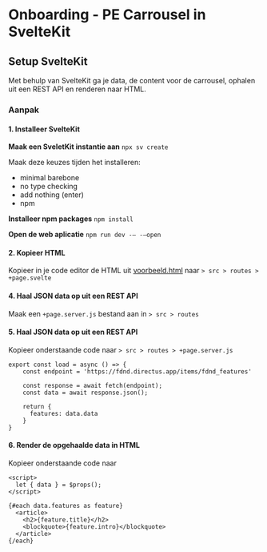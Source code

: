 # Onboarding - PE Carrousel in SvelteKit

## Setup SvelteKit

Met behulp van SvelteKit ga je data, de content voor de carrousel, ophalen uit een REST API en renderen naar HTML.

### Aanpak

#### 1. Installeer SvelteKit

**Maak een SveletKit instantie aan**
`npx sv create`

Maak deze keuzes tijden het installeren:
- minimal barebone
- no type checking
- add nothing (enter)
- npm

**Installeer npm packages**
`npm install`

**Open de web aplicatie**
`npm run dev -— -—open`

#### 2. Kopieer HTML
Kopieer in je code editor de HTML uit [voorbeeld.html](voorbeeld.html) naar `> src > routes > +page.svelte`

#### 4. Haal JSON data op uit een REST API
Maak een `+page.server.js` bestand aan in `> src > routes`

#### 5. Haal JSON data op uit een REST API
Kopieer onderstaande code naar `> src > routes > +page.server.js`

```
export const load = async () => {
    const endpoint = 'https://fdnd.directus.app/items/fdnd_features'

    const response = await fetch(endpoint);
    const data = await response.json();

    return {
      features: data.data
    }
}
```

#### 6. Render de opgehaalde data in HTML

Kopieer onderstaande code naar 



```
<script>
  let { data } = $props();
</script>

{#each data.features as feature}
  <article>
    <h2>{feature.title}</h2>
    <blockquote>{feature.intro}</blockquote>
  </article>
{/each}
```


